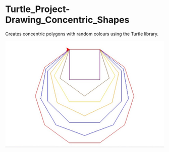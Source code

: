 # Turtle_Project-Drawing_Concentric_Shapes

Creates concentric polygons with random colours using the Turtle library.

![alt text](https://github.com/ShubhangiKukreti/Turtle_Project-Drawing_Concentric_Shapes/blob/main/turtle_shapes_output.jpg?raw=true)

